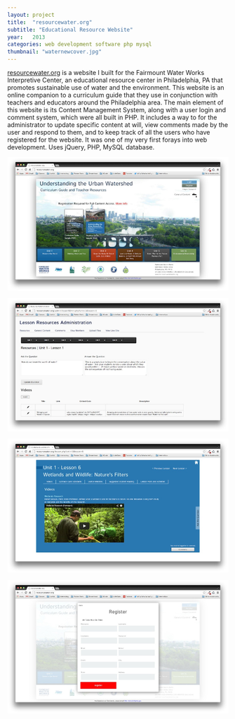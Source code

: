 ```yaml
---
layout: project
title:  "resourcewater.org"
subtitle: "Educational Resource Website"
year:   2013
categories: web development software php mysql
thumbnail: "waternewcover.jpg"
---
```



[resourcewater.org](http://resourcewater.org) is a website I built for the Fairmount Water Works Interpretive Center, an educational resource center in Philadelphia, PA that promotes sustainable use of water and the environment. This website is an online companion to a curriculum guide that they use in conjunction with teachers and educators around the Philadelphia area. The main element of this website is its Content Management System, along with a user login and comment system, which were all built in PHP. It includes a way to for the administrator to update specific content at will, view comments made by the user and respond to them, and to keep track of all the users who have registered for the website. It was one of my very first forays into web development. Uses jQuery, PHP, MySQL database.


![alt text](/assets/waterhome3.jpg)

![alt text](/assets/waterback6.jpg)

![alt text](/assets/waterfront5.jpg)

![alt text](/assets/waterregister.jpg)












